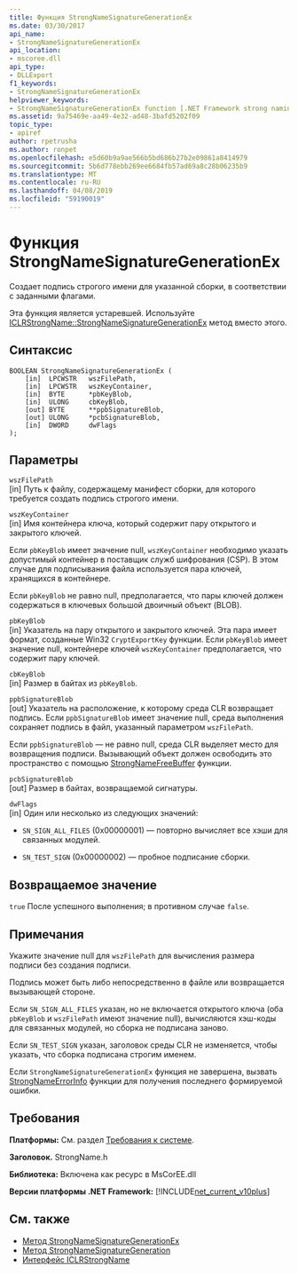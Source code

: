 ```yaml
---
title: Функция StrongNameSignatureGenerationEx
ms.date: 03/30/2017
api_name:
- StrongNameSignatureGenerationEx
api_location:
- mscoree.dll
api_type:
- DLLExport
f1_keywords:
- StrongNameSignatureGenerationEx
helpviewer_keywords:
- StrongNameSignatureGenerationEx function [.NET Framework strong naming]
ms.assetid: 9a75469e-aa49-4e32-ad48-3bafd5202f09
topic_type:
- apiref
author: rpetrusha
ms.author: ronpet
ms.openlocfilehash: e5d60b9a9ae566b5bd686b27b2e09861a8414979
ms.sourcegitcommit: 5b6d778ebb269ee6684fb57ad69a8c28b06235b9
ms.translationtype: MT
ms.contentlocale: ru-RU
ms.lasthandoff: 04/08/2019
ms.locfileid: "59190019"
---
```

# <a name="strongnamesignaturegenerationex-function"></a>Функция StrongNameSignatureGenerationEx
Создает подпись строгого имени для указанной сборки, в соответствии с заданными флагами.  
  
 Эта функция является устаревшей. Используйте [ICLRStrongName::StrongNameSignatureGenerationEx](../../../../docs/framework/unmanaged-api/hosting/iclrstrongname-strongnamesignaturegenerationex-method.md) метод вместо этого.  
  
## <a name="syntax"></a>Синтаксис  
  
```  
BOOLEAN StrongNameSignatureGenerationEx (  
    [in]  LPCWSTR   wszFilePath,  
    [in]  LPCWSTR   wszKeyContainer,  
    [in]  BYTE      *pbKeyBlob,  
    [in]  ULONG     cbKeyBlob,  
    [out] BYTE      **ppbSignatureBlob,  
    [out] ULONG     *pcbSignatureBlob,  
    [in]  DWORD     dwFlags  
);  
```  
  
## <a name="parameters"></a>Параметры  
 `wszFilePath`  
 [in] Путь к файлу, содержащему манифест сборки, для которого требуется создать подпись строгого имени.  
  
 `wszKeyContainer`  
 [in] Имя контейнера ключа, который содержит пару открытого и закрытого ключей.  
  
 Если `pbKeyBlob` имеет значение null, `wszKeyContainer` необходимо указать допустимый контейнер в поставщик служб шифрования (CSP). В этом случае для подписывания файла используется пара ключей, хранящихся в контейнере.  
  
 Если `pbKeyBlob` не равно null, предполагается, что пары ключей должен содержаться в ключевых большой двоичный объект (BLOB).  
  
 `pbKeyBlob`  
 [in] Указатель на пару открытого и закрытого ключей. Эта пара имеет формат, созданные Win32 `CryptExportKey` функции. Если `pbKeyBlob` имеет значение null, контейнере ключей `wszKeyContainer` предполагается, что содержит пару ключей.  
  
 `cbKeyBlob`  
 [in] Размер в байтах из `pbKeyBlob`.  
  
 `ppbSignatureBlob`  
 [out] Указатель на расположение, к которому среда CLR возвращает подпись. Если `ppbSignatureBlob` имеет значение null, среда выполнения сохраняет подпись в файл, указанный параметром `wszFilePath`.  
  
 Если `ppbSignatureBlob` — не равно null, среда CLR выделяет место для возвращения подписи. Вызывающий объект должен освободить это пространство с помощью [StrongNameFreeBuffer](../../../../docs/framework/unmanaged-api/strong-naming/strongnamefreebuffer-function.md) функции.  
  
 `pcbSignatureBlob`  
 [out] Размер в байтах, возвращаемой сигнатуры.  
  
 `dwFlags`  
 [in] Один или несколько из следующих значений:  
  
-   `SN_SIGN_ALL_FILES` (0x00000001) — повторно вычисляет все хэши для связанных модулей.  
  
-   `SN_TEST_SIGN` (0x00000002) — пробное подписание сборки.  
  
## <a name="return-value"></a>Возвращаемое значение  
 `true` После успешного выполнения; в противном случае `false`.  
  
## <a name="remarks"></a>Примечания  
 Укажите значение null для `wszFilePath` для вычисления размера подписи без создания подписи.  
  
 Подпись может быть либо непосредственно в файле или возвращается вызывающей стороне.  
  
 Если `SN_SIGN_ALL_FILES` указан, но не включается открытого ключа (оба `pbKeyBlob` и `wszFilePath` имеют значение null), вычисляются хэш-коды для связанных модулей, но сборка не подписана заново.  
  
 Если `SN_TEST_SIGN` указан, заголовок среды CLR не изменяется, чтобы указать, что сборка подписана строгим именем.  
  
 Если `StrongNameSignatureGenerationEx` функция не завершена, вызвать [StrongNameErrorInfo](../../../../docs/framework/unmanaged-api/strong-naming/strongnameerrorinfo-function.md) функции для получения последнего формируемой ошибки.  
  
## <a name="requirements"></a>Требования  
 **Платформы:** См. раздел [Требования к системе](../../../../docs/framework/get-started/system-requirements.md).  
  
 **Заголовок.** StrongName.h  
  
 **Библиотека:** Включена как ресурс в MsCorEE.dll  
  
 **Версии платформы .NET Framework:** [!INCLUDE[net_current_v10plus](../../../../includes/net-current-v10plus-md.md)]  
  
## <a name="see-also"></a>См. также

- [Метод StrongNameSignatureGenerationEx](../../../../docs/framework/unmanaged-api/hosting/iclrstrongname-strongnamesignaturegenerationex-method.md)
- [Метод StrongNameSignatureGeneration](../../../../docs/framework/unmanaged-api/hosting/iclrstrongname-strongnamesignaturegeneration-method.md)
- [Интерфейс ICLRStrongName](../../../../docs/framework/unmanaged-api/hosting/iclrstrongname-interface.md)

